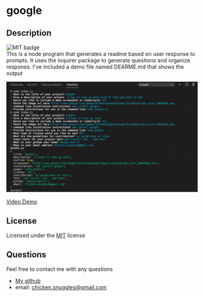 # google
  ## Description
  ![MIT badge](https://img.shields.io/badge/license-MIT-green)<br/>
  This is a node program that generates a readme based on user response to prompts. It uses the inquirer package to generate questions and organize respones. I've included a demo file named DEARME.md that shows the output<br/>

  ![Demo](https://github.com/boogiematrix/readme-generator/blob/main/src/readme-screenshot.png)

  [Video Demo](https://drive.google.com/file/d/1jpw_Trhg5oe8XPdlzorhb43U9fSIhpjl/view)
  
  
  ## License
  
  Licensed under the [MIT](https://github.com/microsoft/google/blob/main/LICENSE.txt) license
  
  ## Questions
  Feel free to contact me with any questions
* [My github](https://github.com/boogiematrix)
* email: chicken.snuggles@gmail.com
